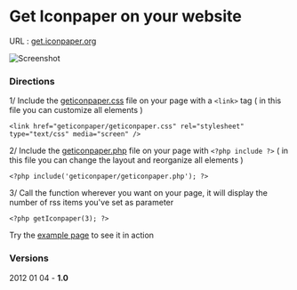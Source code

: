 Get Iconpaper on your website
=============================

URL : [get.iconpaper.org](http://get.iconpaper.org)

![Screenshot](http://www.iconpaper.org/geticonpaper/get.jpg)

### Directions ###

1/ Include the [geticonpaper.css](https://github.com/gor0n/Get-Iconpaper/blob/master/geticonpaper/geticonpaper.css) file on your page with a `<link>` tag ( in this file you can customize all elements )

    <link href="geticonpaper/geticonpaper.css" rel="stylesheet" type="text/css" media="screen" />


2/ Include the [geticonpaper.php](https://github.com/gor0n/Get-Iconpaper/blob/master/geticonpaper/geticonpaper.php) file on your page with `<?php include ?>` ( in this file you can change the layout and reorganize all elements )

    <?php include('geticonpaper/geticonpaper.php'); ?>


3/ Call the function wherever you want on your page, it will display the number of rss items you've set as parameter

    <?php getIconpaper(3); ?>


Try the [example page](https://github.com/gor0n/Get-Iconpaper/blob/master/example.php) to see it in action

### Versions ###

2012 01 04 - **1.0**